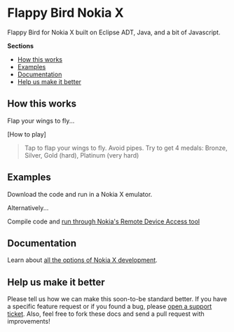 Flappy Bird Nokia X
============

Flappy Bird for Nokia X built on Eclipse ADT, Java, and a bit of Javascript.

**Sections**

* [How this works](#how-this-works)
* [Examples](#examples)
* [Documentation](#documentation)
* [Help us make it better](#help-us-make-it-better)



How this works
--------------
Flap your wings to fly...

[How to play]
> Tap to flap your wings to fly.
> Avoid pipes.
> Try to get 4 medals: Bronze, Silver, Gold (hard), Platinum (very hard)

Examples
--------
Download the code and run in a Nokia X emulator.

Alternatively...

Compile code and [run through Nokia's Remote Device Access tool](http://developer.nokia.com/resources/remote-device-access)



Documentation
-------------

Learn about [all the options of Nokia X development](http://developer.nokia.com/nokia-x/platform-overview).



Help us make it better
----------------------


Please tell us how we can make this soon-to-be standard better. If you have a specific feature request or if you found a bug, please [open a support ticket](https://github.com/tjoozey/nokiaxflappy/issues). Also, feel free to fork these docs and send a pull request with improvements!
